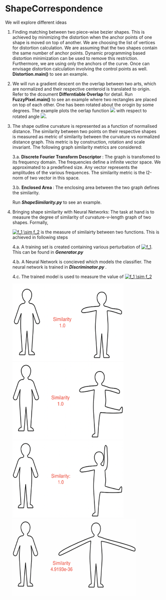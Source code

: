 # ShapeCorrespondence

We will explore different ideas


1. Finding matching between two piece-wise bezier shapes. This is achieved by minimizing the distortion when the anchor points of one shape is moved on top of  another. We are choosing the list of vertices for distortion calculation. We are assuming that the two shapes contain the same number of anchor points. Dynamic programming based distortion minimization can be used to remove this restriction. Furthermore, we are using only the anchors of the curve. Once can envisage distortion calculation involving the control points as well. 
<b>Distortion\.main()</b> to see an example.

2. We will run a gradient descent on the overlap between two arts, which are normalized and their respective centeroid is translated to origin. Refer to the dcoument <b> Differntiable Overlap </b> for detail.
  Run <b>FuzzyPixel.main()</b> to see an example where two rectangles are placed on top of each other. One has been rotated about the orogin by some degrees. The example plots the oerlap function <img src="https://render.githubusercontent.com/render/math?math=\Omega(\theta)"> with respect to rotated angle <img src="https://render.githubusercontent.com/render/math?math=\theta">.
  
3. The shape outline curvature is represented as a function of normalised distance. The similarity between two points on their respective shapes is measured as metric of similarity between the curvature vs normalized distance graph. This metric is by construction, rotation and scale invariant. The following graph similarity metrics are considered:</br>

     3.a. <b>Discrete Fourier Transform Descriptor </b>: The graph is transfomed to its frequency domain. The frequencies define a infinite vector space. We approximated to a predefined size. Any vector represents the amplitudes of the various frequences. The similarity metric is the l2-norm of two vector in this space.
  
     3.b. <b>Enclosed Area </b>: The enclosing area between the two graph defines the similarity.
     
     Run <b><i>ShapeSimilarity.py</i></b> to see an example.

4. Bringing shape similarity with Neural Networks: The task at hand is to measure the degree of similarity of curvature-v-length graph of two shapes. Formally, 

      </t><a href="https://www.codecogs.com/eqnedit.php?latex=f_1&space;\sim&space;f_2" target="_blank"><img src="https://latex.codecogs.com/gif.latex?f_1&space;\sim&space;f_2" title="f_1 \sim f_2" /></a> is the measure of similairty between two functions. This is achieved in following steps
      
      4.a. A training set is created containing various perturbation of <a href="https://www.codecogs.com/eqnedit.php?latex=f_1" target="_blank"><img src="https://latex.codecogs.com/gif.latex?f_1" title="f_1" /></a>. This can be found in <b><i> Generator.py </b></i>
      
      4.b. A Neural Network is concieved which models the classifier. The neural network is trained in <b><i> Discriminator.py </i></b>.

      4.c. The trained model is used to measure the value of </t><a href="https://www.codecogs.com/eqnedit.php?latex=f_1&space;\sim&space;f_2" target="_blank"><img src="https://latex.codecogs.com/gif.latex?f_1&space;\sim&space;f_2" title="f_1 \sim f_2" /></a>
      
      <img src="https://github.com/Souymodip/ShapeCorrespondence/blob/main/image2.png" alt="" width="360" height="250">
      
      <br>
      
      <img src="https://github.com/Souymodip/ShapeCorrespondence/blob/main/image3.png" alt="" width="360" height="250">
      
      <br>
      
      <img src="https://github.com/Souymodip/ShapeCorrespondence/blob/main/image4.png" alt="" width="360" height="250">
      
      <br>
      
      <img src="https://github.com/Souymodip/ShapeCorrespondence/blob/main/image5.png" alt="" width="400" height="250">
     

